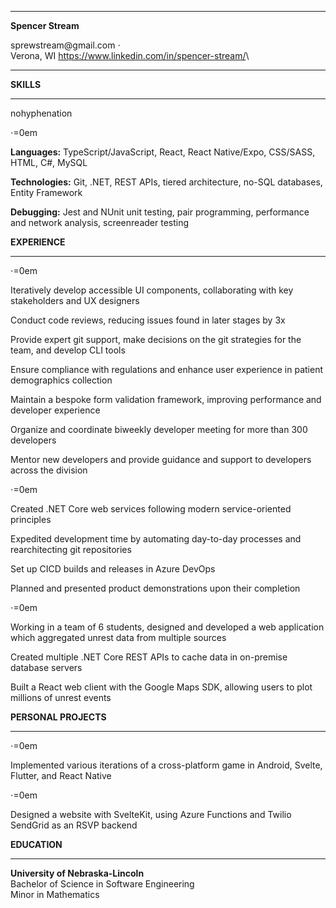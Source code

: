 ------------------------------------------------------------------------

**Spencer Stream**

sprewstream\@gmail.com $\cdot$\
Verona, WI <https://www.linkedin.com/in/spencer-stream/>\

------------------------------------------------------------------------

**SKILLS**

------------------------------------------------------------------------

nohyphenation

$\cdot$=0em

**Languages:** TypeScript/JavaScript, React, React Native/Expo,
CSS/SASS, HTML, C\#, MySQL

**Technologies:** Git, .NET, REST APIs, tiered architecture, no-SQL
databases, Entity Framework

**Debugging:** Jest and NUnit unit testing, pair programming,
performance and network analysis, screenreader testing

**EXPERIENCE**

------------------------------------------------------------------------

$\cdot$=0em

Iteratively develop accessible UI components, collaborating with key
stakeholders and UX designers

Conduct code reviews, reducing issues found in later stages by 3x

Provide expert git support, make decisions on the git strategies for the
team, and develop CLI tools

Ensure compliance with regulations and enhance user experience in
patient demographics collection

Maintain a bespoke form validation framework, improving performance and
developer experience

Organize and coordinate biweekly developer meeting for more than 300
developers

Mentor new developers and provide guidance and support to developers
across the division

$\cdot$=0em

Created .NET Core web services following modern service-oriented
principles

Expedited development time by automating day-to-day processes and
rearchitecting git repositories

Set up CICD builds and releases in Azure DevOps

Planned and presented product demonstrations upon their completion

$\cdot$=0em

Working in a team of 6 students, designed and developed a web
application which aggregated unrest data from multiple sources

Created multiple .NET Core REST APIs to cache data in on-premise
database servers

Built a React web client with the Google Maps SDK, allowing users to
plot millions of unrest events

**PERSONAL PROJECTS**

------------------------------------------------------------------------

$\cdot$=0em

Implemented various iterations of a cross-platform game in Android,
Svelte, Flutter, and React Native

$\cdot$=0em

Designed a website with SvelteKit, using Azure Functions and Twilio
SendGrid as an RSVP backend

**EDUCATION**

------------------------------------------------------------------------

**University of Nebraska-Lincoln**\
Bachelor of Science in Software Engineering\
Minor in Mathematics
